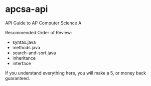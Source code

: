 # apcsa-api
API Guide to AP Computer Science A

Recommended Order of Review:
- syntax.java 
- methods.java
- search-and-sort.java
- inheritance
- interface

If you understand everything here, you will make a 5, or money back guaranteed.

